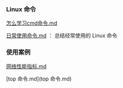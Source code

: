 ### Linux 命令

 [怎么学习cmd命令.md](怎么学习cmd命令.md) 

 [日常使用命令.md](日常使用命令.md) ： 总结经常使用的 Linux 命令



### 使用案例

 [网络性能指标.md](网络性能指标.md)  

[top 命令.md](top 命令.md) 